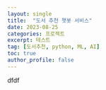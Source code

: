 ```yaml
---
layout: single
title:  "도서 추천 챗봇 서비스"
date: 2023-08-25
categories: 프로젝트
excerpt: 테스트
tag: [도서추천, python, ML, AI]
toc: true
author_profile: false
---
```


dfdf